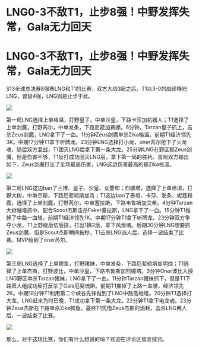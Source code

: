 # LNG0-3不敌T1，止步8强！中野发挥失常，Gala无力回天

# LNG0-3不敌T1，止步8强！中野发挥失常，Gala无力回天

S13全球总决赛8强赛LNG和T1的比赛，双方大战3局之后，T1以3-0的战绩横扫LNG，晋级4强，LNG则是止步于此。

![](https://inews.gtimg.com/news_bt/OmBdQ3x6HgzVEte9HRda2wwt6JxCU57O0uRZkIshsg2iEAA/1000)

第一局LNG选择上单格温，打野皇子，中单沙皇，下路卡莎加机器人；T1选择了上单剑魔，打野芮尔，中单发条，下路尼菈加赛娜。6分钟，Tarzan皇子抓上，击杀Zeus剑魔，LNG拿下了一血。11分钟Zeus剑魔单杀Zika格温。前期T1经济领先3K。中期17分钟T1拿下听牌龙。23分钟LNG选择打小龙，oner芮尔抢下了火龙魂，随后双方混战，T1团灭LNG后拿下第一条大龙。25分钟LNG在野区抓Zeus剑魔，但是伤害不够，T1反打成功团灭LNG后，拿下第一局的胜利。首局双方输出如下，Zeus剑魔打出了全场最高伤害，LNG这边伤害最高的是Zika格温。

![](https://inews.gtimg.com/news_bt/OLTyJCOTF1rascC4O2Y3_okzjy4NnpDOTsLQsPT1YKBXwAA/1000)

第二局LNG这边ban了兰博、皇子、沙皇、女警和；烈娜塔，选择了上单格温，打野大树，中单杰斯，下路厄斐琉斯加洛；T1这边ban了泰坦、卡莎、发条、妮蔻和霞，选择了上单剑魔，打野芮尔，中单塞拉斯，下路韦鲁斯加艾希。4分钟Tarzan大树越塔抓中，配合Scout杰斯击杀Faker塞拉斯，LNG拿下了一血。15分钟T1推掉了中路一血塔，前期T1经济领先1K。中期17分钟T1拿下听牌龙。23分钟双方争夺小龙，T1上野绕后切后排，打出1换2后，拿下风龙魂。后期30分钟LNG想要抓Zeus剑魔，但是Scout杰斯瞬间被秒，T1击杀LNG四人后，选择一波结束了比赛。MVP给到了oner芮尔。

![](https://inews.gtimg.com/news_bt/OK6DJwidoXtwikkr5tUL8XYq294LLMiQiNTfoa8zFWc7gAA/1000)

第三局LNG选择了上单鳄鱼，打野猪妹，中单发条，下路厄斐琉斯加明烛；T1选择了上单杰斯，打野波比，中单沙皇，下路韦鲁斯加烈娜塔。3分钟Oner波比入侵LNG野区单杀Tarzan猪妹，LNG拿下了一血。11分钟Tarzan猪妹抓下，但是T1下路双人组成功反打反杀了Gala厄斐琉斯。前期T1推掉了上路一血塔，经济领先2K。中期18分钟T1利用第二个峡谷先锋推到了LNG中路高地塔。20分钟T1选择打大龙，LNG赶来为时已晚，T1成功拿下第一条大龙。22分钟T1拿下电龙魂。23分钟Zeus杰斯在下路单杀Zika鳄鱼。最终T1凭借Zeus杰斯的消耗，击杀LNG两人后，一波结束了比赛。

![](https://inews.gtimg.com/news_bt/OvRoUqieIexzl6VppKzzIZoLvEjDQjWPq3VE13aSTQiyAAA/1000)

那么，对于这场比赛，你们有什么想说的吗？欢迎在评论区留言探讨。

